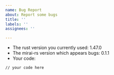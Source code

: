 ```yaml
---
name: Bug Report
about: Report some bugs
title: ''
labels: ''
assignees: ''

---
```


<!--
Please replace the default value according to your environment information
-->
* The rust version you currently used: 1.47.0
* The mirai-rs version which appears bugs: 0.1.1
* Your code: 
<!--
The code must be quoted by three '`'! If not, your issue will be deleted without thinking.
-->
```
// your code here
```
